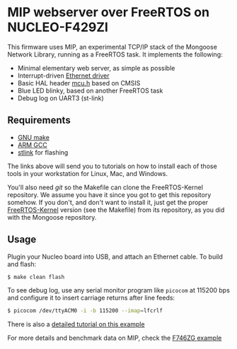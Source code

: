 # MIP webserver over FreeRTOS on NUCLEO-F429ZI

This firmware uses MIP, an experimental TCP/IP stack of the Mongoose Network Library, running as a FreeRTOS task.
It implements the following:

- Minimal elementary web server, as simple as possible
- Interrupt-driven [Ethernet driver](../../../drivers/driver_stm32.c)
- Basic HAL header [mcu.h](mcu.h) based on CMSIS
- Blue LED blinky, based on another FreeRTOS task
- Debug log on UART3 (st-link)

## Requirements

- [GNU make](http://mongoose.ws/tutorials/tools/#gnu-make)
- [ARM GCC](http://mongoose.ws/tutorials/tools/#arm-gcc)
- [stlink](http://mongoose.ws/tutorials/tools/#stlink) for flashing

The links above will send you to tutorials on how to install each of those tools in your workstation for Linux, Mac, and Windows.

You'll also need _git_ so the Makefile can clone the FreeRTOS-Kernel repository. We assume you have it since you got to get this repository somehow. If you don't, and don't want to install it, just get the proper [FreeRTOS-Kernel](https://github.com/FreeRTOS/FreeRTOS-Kernel) version (see the Makefile) from its repository, as you did with the Mongoose repository.

## Usage

Plugin your Nucleo board into USB, and attach an Ethernet cable.
To build and flash:

```sh
$ make clean flash
```

To see debug log, use any serial monitor program like `picocom` at 115200 bps and configure it to insert carriage returns after line feeds:

```sh
$ picocom /dev/ttyACM0 -i -b 115200 --imap=lfcrlf
```

There is also a [detailed tutorial on this example](http://mongoose.ws/tutorials/stm32/nucleo-f429zi-freertos-mip/)

For more details and benchmark data on MIP, check the [F746ZG example](../nucleo-f746zg-baremetal/)
